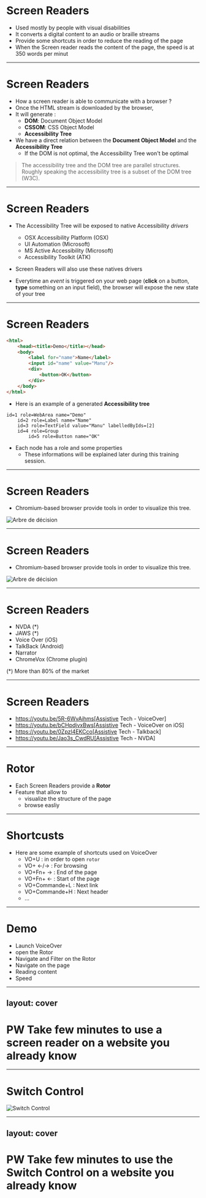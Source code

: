 # Screen Readers

* Used mostly by people with visual disabilities
* It converts a digital content to an audio or braille streams
* Provide some shortcuts in order to reduce the reading of the page
* When the Screen reader reads the content of the page, the speed is at 350 words per minut

--- 

# Screen Readers

* How a screen reader is able to communicate with a browser ?
* Once the HTML stream is downloaded by the browser,
* It will generate :
    * **DOM**: Document Object Model 
    * **CSSOM**: CSS Object Model
    * **Accessibility Tree**
* We have a direct relation between the **Document Object Model** and the **Accessibility Tree**
    * If the DOM is not optimal, the Accessibility Tree won't be optimal

> The accessibility tree and the DOM tree are parallel structures. Roughly speaking the accessibility tree is a subset of the DOM tree (W3C).

--- 

# Screen Readers

* The Accessibility Tree will be exposed to native Accessibility *drivers*
    * OSX Accessibility Platform (OSX)
    * UI Automation (Microsoft)
    * MS Active Accessibility (Microsoft)
    * Accessibility Toolkit (ATK)

* Screen Readers will also use these natives drivers

* Everytime an *event* is triggered on your web page (**click** on a button, **type** something on an input field), the browser will expose the new state of your tree
---

# Screen Readers

```html
<html>
    <head><title>Demo</title></head>
    <body>
        <label for="name">Name</label>
        <input id="name" value="Manu"/>
        <div>
            <button>OK</button>
        </div>
    </body>
</html>
```

* Here is an example of a generated **Accessibility tree**

```
id=1 role=WebArea name="Demo"
    id=2 role=Label name="Name"
    id=3 role=TextField value="Manu" labelledByIds=[2]
    id=4 role=Group
        id=5 role=Button name="OK"
```

* Each node has a role and some properties
    * These informations will be explained later during this training session.

---

# Screen Readers

* Chromium-based browser provide tools in order to visualize this tree.

![Arbre de décision](/images/a11ytreelocal.png)

---

# Screen Readers

* Chromium-based browser provide tools in order to visualize this tree.

![Arbre de décision](/images/a11ytreeglobal.png)

---

# Screen Readers

* NVDA (*)
* JAWS (*)
* Voice Over (iOS)
* TalkBack (Android)
* Narrator
* ChromeVox (Chrome plugin)

(*) More than 80% of the market

---

# Screen Readers

* https://youtu.be/5R-6WvAihms[Assistive Tech - VoiceOver]
* https://youtu.be/bCHpdjvxBws[Assistive Tech - VoiceOver on iOS]
* https://youtu.be/0Zpzl4EKCco[Assistive Tech - Talkback]
* https://youtu.be/Jao3s_CwdRU[Assistive Tech - NVDA]

---

# Rotor

* Each Screen Readers provide a **Rotor**
* Feature that allow to
    * visualize the structure of the page
    * browse easliy 

---

# Shortcusts

* Here are some example of shortcuts used on VoiceOver
    * VO+U : in order to open `rotor`
    * VO+ <-/-> : For browsing
    * VO+Fn+ -> : End of the page
    * VO+Fn+ <- : Start of the page
    * VO+Commande+L : Next link
    * VO+Commande+H : Next header
    * ...

---

# Demo

* Launch VoiceOver
* open the Rotor
* Navigate and Filter on the Rotor
* Navigate on the page
* Reading content
* Speed

---
layout: cover
---

# PW Take few minutes to use a screen reader on a website you already know

---

# Switch Control

![Switch Control](/images/switchcontrol.png)

---
layout: cover
---

# PW Take few minutes to use the Switch Control on a website you already know

